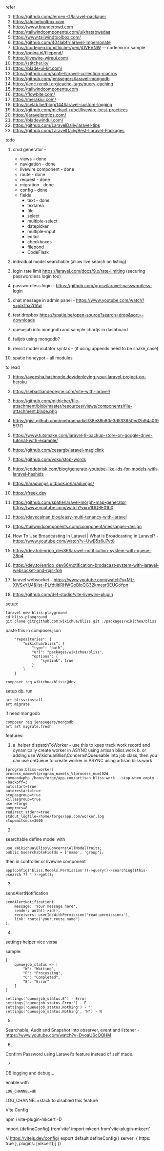 refer
1. https://github.com/Jeroen-G/laravel-packager
1. https://alpinetoolbox.com
1. https://www.brandcrowd.com
1. https://tailwindcomponents.com/u/khatabwedaa
1. https://www.tailwindtoolbox.com/
1. https://github.com/404labfr/laravel-impersonate
1. https://codepen.io/mithicher/pen/jOVEVNW -- codemirror sample
1. https://pqina.nl/filepond/
1. https://livewire-wireui.com/
1. https://stitcher.io/
1. https://blade-ui-kit.com/
1. https://github.com/spatie/laravel-collection-macros
1. https://github.com/jenssegers/laravel-mongodb
1. https://leqc.renoki.org/cache-tags/query-caching
1. https://tailwindcomponents.com
1. https://flowbite.com/
1. https://merakiui.com/
1. https://cylab.be/blog/144/laravel-custom-logging
1. https://github.com/michael-rubel/livewire-best-practices
1. https://laravelprotips.com/
1. https://bladewindui.com/
1. https://github.com/LaravelDaily/laravel-tips
1. https://github.com/LaravelDaily/Best-Laravel-Packages

todo
1. crud generator -
    - views - done
    - navigation - done
    - livewire component - done
    - route - done
    - request - done
    - migration - done
    - config - done
    - fields
        - text - done
        - textarea
        - file
        - select
        - multiple-select
        - datepicker
        - multiple-input
        - editor
        - checkboxes
        - filepond
        - CodeFlask
1. individual model searchable (allow live search on listing)

1. login rate limit https://laravel.com/docs/9.x/rate-limiting (securing passwordless login too)
1. passwordless login - https://github.com/grosv/laravel-passwordless-login
1. chat message in admin panel - https://www.youtube.com/watch?v=jox1hx2i1Aw
1. test dropbox https://spatie.be/open-source?search=drop&sort=-downloads
1. queuejob into mongodb and sample chartjs in dashboard
1. failjob using mongodb?
1. revisit model mutator syntax - (if using appends need to be snake_case)
1. spatie honeypot - all modules

to read
1. https://ayeesha.hashnode.dev/deploying-your-laravel-project-on-heroku
1. https://sebastiandedeyne.com/vite-with-laravel/
1. https://github.com/mithicher/file-attachment/blob/master/resources/views/components/file-attachment.blade.php
1. https://gist.github.com/mehranhadidi/38e38b80e3d533650ed2b94a0f95f7f1
1. https://www.tutsmake.com/laravel-9-backup-store-on-google-drive-tutorial-with-example/
1. https://github.com/cesargb/laravel-magiclink
1. https://github.com/voku/stop-words
1. https://codebrisk.com/blog/generate-youtube-like-ids-for-models-with-laravel-hashids
1. https://laradumps.gitbook.io/laradumps/
1. https://freek.dev
1. https://github.com/spatie/laravel-morph-map-generator, https://www.youtube.com/watch?v=rx1DQBE01b0

1. https://davecalnan.blog/easy-multi-tenancy-with-laravel
1. https://tailwindcomponents.com/component/messanger-design
1. How To Use Broadcasting In Laravel | What is Broadcasting in Laravel? - https://www.youtube.com/watch?v=UwB5z6u7vt8
1. https://dev.to/enrico_dev86/laravel-notification-system-with-queue-28p4
1. https://dev.to/enrico_dev86/notification-brodacast-system-with-laravel-websocket-and-rxjs-fph
1. laravel websocket - https://www.youtube.com/watch?v=ML-XlVSxYU4&list=PLfdtiltiRHWGoBloQG32kmesr0EUGoYpn
1. https://github.com/def-studio/vite-livewire-plugin

setup:

```
laravel new bliss-playground
cd bliss-playground
git clone git@github.com:wikichua/bliss.git ./packages/wikichua/bliss
```

paste this in composer.json

```
    "repositories": {
        "wikichua/bliss": {
            "type": "path",
            "url": "packages/wikichua/bliss",
            "options": {
                "symlink": true
            }
        }
    }
```

```
composer req wikichua/bliss:@dev
```

setup db. run

```
art bliss:install
art migrate
```

if need mongodb

```
composer req jenssegers/mongodb
art art migrate:fresh
```

features:

1.
    a. helper dispatchToWorker - use this to keep track work record and dynamically create worker in ASYNC using artisan bliss:work
    b. or adding use Wikichua\Bliss\Concerns\Queueable into job class, then you can use onQueue to create worker in ASYNC using artisan bliss:work

```
[program:bliss-worker]
process_name=%(program_name)s_%(process_num)02d
command=php /home/forge/app.com/artisan bliss:work --stop-when-empty --backoff=3
autostart=true
autorestart=true
stopasgroup=true
killasgroup=true
user=forge
numprocs=8
redirect_stderr=true
stdout_logfile=/home/forge/app.com/worker.log
stopwaitsecs=3600
```

2.
searchable
define model with

```
use \Wikichua\Bliss\Concerns\AllModelTraits;
public $searchableFields = ['name', 'group'];
```

then in controller or livewire component

```
app(config('bliss.Models.Permission'))->query()->searching($this->search ?? '')->get();
```

3.
sendAlertNotification

```
sendAlertNotification(
    message: 'Your message here',
    sender: auth()->id(),
    receivers: userIdsWithPermission('read-permissions'),
    link: route('your.route.name')
);
```

4.
settings helper vice versa

sample:

```
[
    queuejob_status => [
        "W": "Waiting",
        "P": "Processing",
        "C": "Completed",
        "E": "Error"
    ]
]

settings('queuejob_status.E') - Error
settings('queuejob_status.Error') - E
settings('queuejob_status.Nothing') - ''
settings('queuejob_status.Nothing', 'N') - N
```

5.
Searchable, Audit and Snapshot into observer, event and listener - https://www.youtube.com/watch?v=DvoaU6cQQHM

6.
Confirm Password using Laravel's feature instead of self made.

7.
DB logging and debug...

enable with

```
LOG_CHANNEL=db
```

LOG_CHANNEL=stack to disabled this feature



Vite Config

npm i vite-plugin-mkcert -D

import {defineConfig} from'vite'
import mkcert from'vite-plugin-mkcert'

// https://vitejs.dev/config/
export default defineConfig({
  server: {
    https: true
  },
  plugins: [mkcert()]
})
